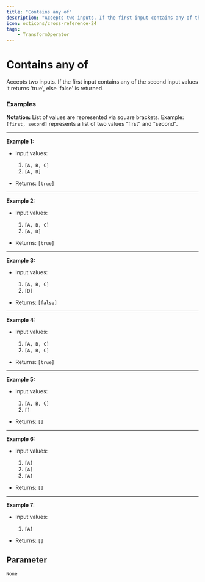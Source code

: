 ```yaml
---
title: "Contains any of"
description: "Accepts two inputs. If the first input contains any of the second input values it returns 'true', else 'false' is returned."
icon: octicons/cross-reference-24
tags: 
    - TransformOperator
---
```

# Contains any of
<!-- This file was generated - DO NOT CHANGE IT MANUALLY -->



Accepts two inputs. If the first input contains any of the second input values it returns 'true', else 'false' is returned.

### Examples

**Notation:** List of values are represented via square brackets. Example: `[first, second]` represents a list of two values "first" and "second".

---
**Example 1:**

* Input values:
    1. `[A, B, C]`
    2. `[A, B]`

* Returns: `[true]`


---
**Example 2:**

* Input values:
    1. `[A, B, C]`
    2. `[A, D]`

* Returns: `[true]`


---
**Example 3:**

* Input values:
    1. `[A, B, C]`
    2. `[D]`

* Returns: `[false]`


---
**Example 4:**

* Input values:
    1. `[A, B, C]`
    2. `[A, B, C]`

* Returns: `[true]`


---
**Example 5:**

* Input values:
    1. `[A, B, C]`
    2. `[]`

* Returns: `[]`


---
**Example 6:**

* Input values:
    1. `[A]`
    2. `[A]`
    3. `[A]`

* Returns: `[]`


---
**Example 7:**

* Input values:
    1. `[A]`

* Returns: `[]`




## Parameter

`None`